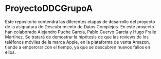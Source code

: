 # ProyectoDDCGrupoA
Este repositorio contendrá las diferentes etapas de desarrollo del proyecto de la asignatura de Descubrimiento de Datos Complejos.
En este proyecto han colaborado Alejandro Puche García, Pablo Cuervo García y Hugo Fraile Martínez.
Se tratará de demostrar la hipótesis de que las reviews de los teléfonos móviles de la marca Apple, en la plataforma de venta Amazon, tiende a emperorar con el tiempo, ya que se descubren nuevos fallos en ellos.
